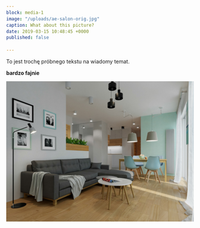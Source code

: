 ```yaml
---
block: media-1
image: "/uploads/ae-salon-orig.jpg"
caption: What about this picture?
date: 2019-03-15 10:48:45 +0000
published: false

---
```

To jest trochę próbnego tekstu na wiadomy temat.

**bardzo fajnie**

![](/uploads/ae-salon-orig.jpg)